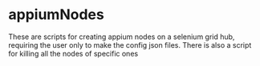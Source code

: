 # appiumNodes
These are scripts for creating appium nodes on a selenium grid hub, requiring the user only to make the config json files. There is also a script for killing all the nodes of specific ones
